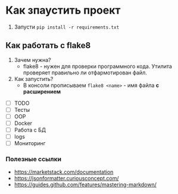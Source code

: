 # Как зпаустить проект
1. Запусти `pip install -r requirements.txt`
## Как работать с flake8
1. Зачем нужна?
    * flake8 - нужен для проверки программного кода. Утилита проверяет правильно ли отфармотирован файл.
2. Как запустить?
    * В консоли прописываем `flake8 <name>` <name> - имя файла <b>с расширением</b>
   
- [ ] TODO
- [ ] Тесты
- [ ] OOP
- [ ] Docker
- [ ] Работа с БД
- [ ] logs
- [ ] Мониторинг

### Полезные ссылки
* https://marketstack.com/documentation
* https://jsonformatter.curiousconcept.com/
* https://guides.github.com/features/mastering-markdown/